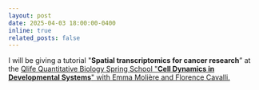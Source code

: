 ```yaml
---
layout: post
date: 2025-04-03 18:00:00-0400
inline: true
related_posts: false
---
```


I will be giving a tutorial  "**Spatial transcriptomics for cancer research**” at the <a href="https://www.ai4healthschool.org/"> Qlife Quantitative Biology Spring School "**Cell Dynamics in Developmental Systems**" with Emma Molière and Florence Cavalli.</a>
